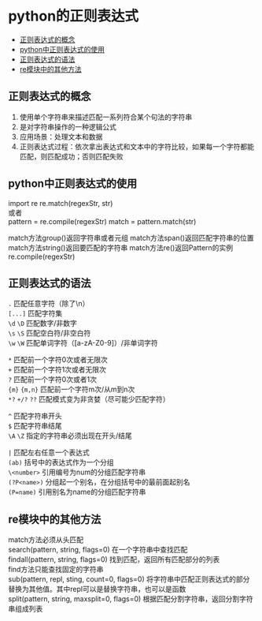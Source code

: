 # python的正则表达式

* [正则表达式的概念](#正则表达式的概念)
* [python中正则表达式的使用](#python中正则表达式的使用)
* [正则表达式的语法](#正则表达式的语法)
* [re模块中的其他方法](#re模块中的其他方法)

## 正则表达式的概念
1. 使用单个字符串来描述匹配一系列符合某个句法的字符串
2. 是对字符串操作的一种逻辑公式
3. 应用场景：处理文本和数据
4. 正则表达式过程：依次拿出表达式和文本中的字符比较，如果每一个字符都能匹配，则匹配成功；否则匹配失败

## python中正则表达式的使用
import re
re.match(regexStr, str)  
或者  
pattern = re.compile(regexStr)
match = pattern.match(str)

match方法group()返回字符串或者元组
match方法span()返回匹配字符串的位置
match方法string()返回要匹配的字符串
match方法re()返回Pattern的实例re.compile(regexStr)

## 正则表达式的语法
`.`                    匹配任意字符（除了\n）  
`[...]`                匹配字符集  
`\d` `\D`              匹配数字/非数字  
`\s`  `\S`             匹配空白符/非空白符  
`\w`  `\W`             匹配单词字符（[a-zA-Z0-9]）/非单词字符  

`*`                    匹配前一个字符0次或者无限次  
`+`                    匹配前一个字符1次或者无限次  
`?`                    匹配前一个字符0次或者1次  
`{m}` `{m,n}`           匹配前一个字符m次/从m到n次  
`*?` `+/?` `??`          匹配模式变为非贪婪（尽可能少匹配字符）  

`^`                    匹配字符串开头  
`$`                    匹配字符串结尾  
`\A` `\Z`               指定的字符串必须出现在开头/结尾  

`|`                    匹配左右任意一个表达式  
`(ab)`                 括号中的表达式作为一个分组  
`\<number>`            引用编号为num的分组匹配字符串  
`(?P<name>)`           分组起一个别名，在分组括号中的最前面起别名  
`(P=name)`             引用别名为name的分组匹配字符串  

## re模块中的其他方法
match方法必须从头匹配  
search(pattern, string, flags=0) 在一个字符串中查找匹配  
findall(pattern, string, flags=0) 找到匹配，返回所有匹配部分的列表  
find方法只能查找固定的字符串  
sub(pattern, repl, sting, count=0, flags=0) 将字符串中匹配正则表达式的部分替换为其他值。其中repl可以是替换字符串，也可以是函数  
split(pattern, string, maxsplit=0, flags=0) 根据匹配分割字符串，返回分割字符串组成列表  
